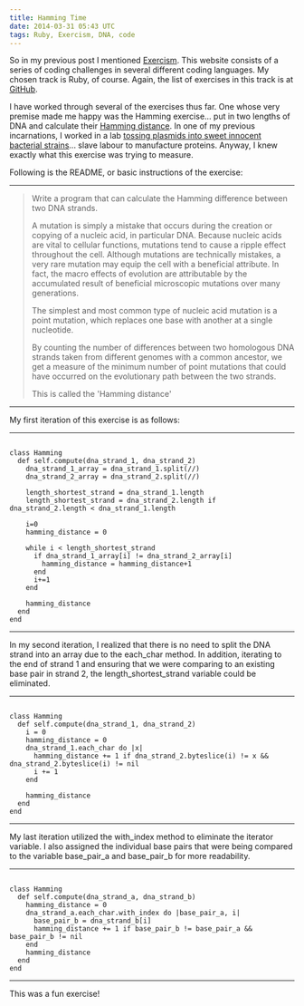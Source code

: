 ```yaml
---
title: Hamming Time
date: 2014-03-31 05:43 UTC
tags: Ruby, Exercism, DNA, code
---
```


So in my previous post I mentioned [Exercism](http://exercism.io/). This website consists of a series of coding challenges in several different coding languages. My chosen track is Ruby, of course. Again, the list of exercises in this track is at [GitHub](https://github.com/exercism/xruby/blob/master/EXERCISES.txt).

I have worked through several of the exercises thus far. One whose very premise made me happy was the Hamming exercise... put in two lengths of DNA and calculate their [Hamming distance](http://en.wikipedia.org/wiki/Hamming_distance). In one of my previous incarnations, I worked in a lab [tossing plasmids into sweet innocent bacterial strains](http://en.wikipedia.org/wiki/Molecular_cloning)... slave labour to manufacture proteins. Anyway, I knew exactly what this exercise was trying to measure.

Following is the README, or basic instructions of the exercise:
***
> Write a program that can calculate the Hamming difference between two DNA strands.
>
> A mutation is simply a mistake that occurs during the creation or copying of a nucleic acid, in particular DNA. Because nucleic acids are vital to cellular functions, mutations tend to cause a ripple effect throughout the cell. Although mutations are technically mistakes, a very rare mutation may equip the cell with a beneficial attribute. In fact, the macro effects of evolution are attributable by the accumulated result of beneficial microscopic mutations over many generations.
>
> The simplest and most common type of nucleic acid mutation is a point mutation, which replaces one base with another at a single nucleotide.
>
> By counting the number of differences between two homologous DNA strands taken from different genomes with a common ancestor, we get a measure of the minimum number of point mutations that could have occurred on the evolutionary path between the two strands.
>
> This is called the 'Hamming distance'
***

My first iteration of this exercise is as follows:

***
<pre><code>
class Hamming
  def self.compute(dna_strand_1, dna_strand_2)
    dna_strand_1_array = dna_strand_1.split(//)
    dna_strand_2_array = dna_strand_2.split(//)

    length_shortest_strand = dna_strand_1.length
    length_shortest_strand = dna_strand_2.length if dna_strand_2.length < dna_strand_1.length

    i=0
    hamming_distance = 0

    while i < length_shortest_strand
      if dna_strand_1_array[i] != dna_strand_2_array[i]
        hamming_distance = hamming_distance+1
      end
      i+=1
    end

    hamming_distance
  end
end
</code></pre>
***

In my second iteration, I realized that there is no need to split the DNA strand into an array due to the each\_char method. In addition, iterating to the end of strand 1 and ensuring that we were comparing to an existing base pair in strand 2, the length\_shortest\_strand variable could be eliminated.

***
<pre><code>
class Hamming
  def self.compute(dna_strand_1, dna_strand_2)
    i = 0
    hamming_distance = 0
    dna_strand_1.each_char do |x|
      hamming_distance += 1 if dna_strand_2.byteslice(i) != x && dna_strand_2.byteslice(i) != nil
      i += 1
    end

    hamming_distance
  end
end
</code></pre>
***

My last iteration utilized the with\_index method to eliminate the iterator variable. I also assigned the individual base pairs that were being compared to the variable base\_pair\_a and base\_pair\_b for more readability.

***
<pre><code>
class Hamming
  def self.compute(dna_strand_a, dna_strand_b)
    hamming_distance = 0
    dna_strand_a.each_char.with_index do |base_pair_a, i|
      base_pair_b = dna_strand_b[i]
      hamming_distance += 1 if base_pair_b != base_pair_a && base_pair_b != nil
    end
    hamming_distance
  end
end
</code></pre>
***

This was a fun exercise!